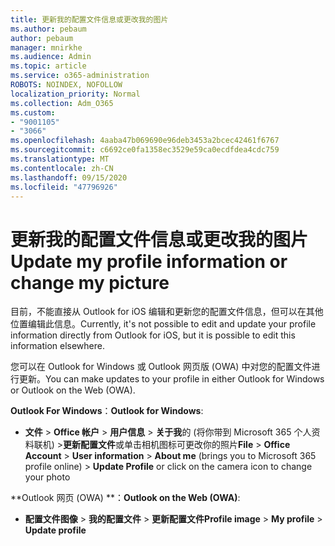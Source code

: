 ```yaml
---
title: 更新我的配置文件信息或更改我的图片
ms.author: pebaum
author: pebaum
manager: mnirkhe
ms.audience: Admin
ms.topic: article
ms.service: o365-administration
ROBOTS: NOINDEX, NOFOLLOW
localization_priority: Normal
ms.collection: Adm_O365
ms.custom:
- "9001105"
- "3066"
ms.openlocfilehash: 4aaba47b069690e96deb3453a2bcec42461f6767
ms.sourcegitcommit: c6692ce0fa1358ec3529e59ca0ecdfdea4cdc759
ms.translationtype: MT
ms.contentlocale: zh-CN
ms.lasthandoff: 09/15/2020
ms.locfileid: "47796926"
---
```

# <a name="update-my-profile-information-or-change-my-picture"></a><span data-ttu-id="333d6-102">更新我的配置文件信息或更改我的图片</span><span class="sxs-lookup"><span data-stu-id="333d6-102">Update my profile information or change my picture</span></span>

<span data-ttu-id="333d6-103">目前，不能直接从 Outlook for iOS 编辑和更新您的配置文件信息，但可以在其他位置编辑此信息。</span><span class="sxs-lookup"><span data-stu-id="333d6-103">Currently, it's not possible to edit and update your profile information directly from Outlook for iOS, but it is possible to edit this information elsewhere.</span></span> 

<span data-ttu-id="333d6-104">您可以在 Outlook for Windows 或 Outlook 网页版 (OWA) 中对您的配置文件进行更新。</span><span class="sxs-lookup"><span data-stu-id="333d6-104">You can make updates to your profile in either Outlook for Windows or Outlook on the Web (OWA).</span></span> 

<span data-ttu-id="333d6-105">**Outlook For Windows**：</span><span class="sxs-lookup"><span data-stu-id="333d6-105">**Outlook for Windows**:</span></span> 

- <span data-ttu-id="333d6-106">**文件**  > **Office 帐户**  > **用户信息**  > **关于我**的 (将你带到 Microsoft 365 个人资料联机) >**更新配置文件**或单击相机图标可更改你的照片</span><span class="sxs-lookup"><span data-stu-id="333d6-106">**File** > **Office Account** > **User information** > **About me** (brings you to Microsoft 365 profile online) > **Update Profile** or click on the camera icon to change your photo</span></span>  
  
<span data-ttu-id="333d6-107">\*\*Outlook 网页 (OWA) \*\*：</span><span class="sxs-lookup"><span data-stu-id="333d6-107">**Outlook on the Web (OWA)**:</span></span> 

- <span data-ttu-id="333d6-108">**配置文件图像**  > **我的配置文件**  > **更新配置文件**</span><span class="sxs-lookup"><span data-stu-id="333d6-108">**Profile image** > **My profile** > **Update profile**</span></span>
